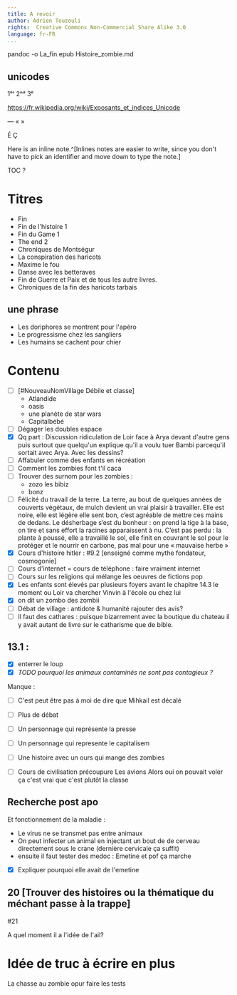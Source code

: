 ```yaml
---
title: A revoir
author: Adrien Touzouli
rights:  Creative Commons Non-Commercial Share Alike 3.0
language: fr-FR
...
```



pandoc -o La_fin.epub Histoire_zombie.md



## unicodes



1ᵉʳ 2ⁿᵈ  3ᵉ

https://fr.wikipedia.org/wiki/Exposants_et_indices_Unicode

— « »

É Ç

Here is an inline note.^[Inlines notes are easier to write, since
you don't have to pick an identifier and move down to type the
note.]



TOC ?


# Titres 

- Fin
- Fin de l'histoire 1
- Fin du Game 1
- The end 2
- Chroniques de Montségur
- La conspiration des haricots
- Maxime le fou
- Danse avec les betteraves
- Fin de Guerre et Paix et de tous les autre livres.  
- Chroniques de la fin des haricots tarbais

## une phrase

- Les doriphores se montrent pour l'apéro
- Le progressisme chez les sangliers
- Les humains se cachent pour chier

# Contenu

- [ ] [#NouveauNomVillage Débile et classe] 
   - Atlandide
   - oasis
   - une planète de star wars
  - Capitalbébé
- [ ] Dégager les doubles espace
- [x] Qq part : Discussion ridiculation de Loir face à Arya devant d'autre gens puis surtout que quelqu'un explique qu'il a voulu tuer Bambi parcequ'il sortait avec Arya. Avec les dessins?
- [ ] Affabuler comme des enfants en récréation
- [ ] Comment les zombies font t'il caca
- [ ] Trouver des surnom pour les zombies : 
  - zozo les bibiz
  - bonz
- [ ] Félicité du travail de la terre. 
  La terre, au bout de quelques années de couverts végétaux, de mulch devient un vrai plaisir à travailler. Elle est noire, elle est légère elle sent bon, c’est agréable de mettre ces mains de dedans. Le désherbage s’est du bonheur : on prend la tige à la base, on tire et sans effort la racines apparaissent à nu. C’est pas perdu : la plante à poussé, elle a travaillé le sol, elle finit en couvrant le sol pour le protéger et le nourrir en carbone, pas mal pour une « mauvaise herbe »
- [x] Cours d'histoire hitler : #9.2 [enseigné comme mythe fondateur, cosmogonie]
- [ ] Cours d'internet = cours de téléphone : faire vraiment internet
- [ ] Cours sur les religions qui mélange les oeuvres de fictions pop
- [x] Les enfants sont élevés par plusieurs foyers avant le chapitre 14.3 le moment ou Loir va chercher Vinvin à l'école ou chez lui
- [x] on dit un zombo des zombii
- [ ] Débat de village : antidote & humanité rajouter des avis?
- [ ] Il faut des cathares : puisque bizarrement avec la boutique du chateau il y avait autant de livre sur le catharisme que de bible.

## 13.1 : 

- [x] enterrer le loup
- [x] _TODO pourquoi les animaux contaminés ne sont pas contagieux ?_

Manque : 

- [ ] C'est peut être pas à moi de dire que Mihkail est décalé

- [ ] Plus de débat

- [ ] Un personnage qui représente la presse

- [ ] Un personnage qui represente le capitalisem

- [ ] Une histoire avec un ours qui mange des zombies

- [ ] Cours de civilisation précoupure Les avions   Alors oui on pouvait voler ça c'est vrai que c'est plutôt la classe

  

## Recherche post apo

Et fonctionnement de la maladie :

- Le virus ne se transmet pas entre animaux
- On peut infecter un animal en injectant un bout de de cerveau directement sous le crane (dernière cervicale ça suffit)
- ensuite il faut tester des medoc : Emetine et pof ça marche
- [x] Expliquer pourquoi elle avait de l'emetine



## 20 [Trouver des histoires ou la thématique du méchant passe à la trappe]



#21 

A quel moment il a l'idée de l'ail?

# Idée de truc à écrire en plus

La chasse au zombie opur faire les tests
